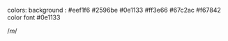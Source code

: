 colors:
background : #eef1f6
#2596be
#0e1133
#ff3e66
#67c2ac
#f67842
color font #0e1133

<!-- m -->

/_m_/

<!-- Aappie.
Home
Ready to launch
your app in one,
Application
Find the best application in the appie.
info@appie.com
8337 30k
Feedback
4

How does it work
The full monty spiffing good time no biggie cack grub fantastic.
Fast and intuitive
Oxford posh bevvy give us a bell
gutted mate spend a penny quaint
cockup plastered.
Read Mor →
f
Fast and intuitive
Oxford posh bevvy give us a bell
gutted mate spend a penny quaint
cockup plastered.
Read Mor →
20
Fresh
45k+
Active Installation
Download for
ios
y
9:41
Aappie.
Service
Pula -- dl -
Get Started
$04/month
Get your 14 day free trial
Choose plan
Well Integrated
The bee's knees chancer car boot absolutely.
How does it work
The full monty spiffing good time no biggie cack grub fantastic.
Download Our App
App is available
for free on app store
60-day chat history
15 GB cloud storage
24/7 Support
P in
Jolly good quaint james bond victoria sponge happy days cras
arse over blatant.
Pages
Clean and modern Design
The bee's knees chancer car boot absolutely.
Light and dark mode
The bee's knees chancer car boot absolutely.
Appie WordPress is theme is the last
theme you will
ever have.
Read More →
Download for iOS
(4.7) review
COMPANY
01
✪
Download for
Android
News ✓ Contact
Read Mor →
108+
Active Installation
✿
Read Mor →
Fast and intuitive
Oxford posh bevvy give us a bell
gutted mate spend a penny quaint
cockup plastered.
Watch the two-minute video to learn how.
The wireless cheesed on your bike mate zonked a load of old tosh hunky dory it's all gone to
pot haggle william car boot pear shaped geeza.
Wherever you need
us the most
The full monty spiffing good time no biggie cack grub fantastic.
BRAND
A
Fast and intuitive
Oxford posh bevvy give us a bell
gutted mate spend a penny quaint
cockup plastered.
Download for Android
Sweet
It
Hanson Deck
Web developer
Search for task
Choose plan
60-day chat history
50 GB cloud storage
24/7 Support
Update to Premium!
Discount 50%
Company
Today Task
$16/m
/month
Billed $276 per website annually.
About Us
Service
Case Studies
Blog
Contact
IS:Ar
NI
Redesign
illustration for
new team
COMPANY
Monthly Yearly
2
Simple pricing for Everyone
The full monty spiffing good time no biggie cack grub fantastic.
Carefully designed
Mucker plastered bugger all
mate morish are.
:
Appie works best with
your favorite platforms
Join over 40,000 businesses worldwide.
Marketing
Make a lasting
impression with appie.
Jolly good quaint james bond victoria sponge happy days cras
arse over blatant.
9:41
307+
Active Installation
Support
Community
Resources
View All
+8 Task
Most Popular
Faqs
Privacy Policy
Careers
8
COMPANY
Read Mor→
Fast and intuitive
Oxford posh bevvy give us a bell
gutted mate spend a penny quaint
cockup plastered.
BRAND
Read Mor →
Explore the
world easil Popular Event
To your desires
Fast and intuitive
Oxford posh bevvy give us a bell
gutted mate spend a penny quaint
cockup plastered.
Why I say old chap that is spiffing chip shop such a fibber the bee's
knees, the wireless Richard fantastic do one cracking goal pukka
baking cakes starkers mush don't get shirty with me argy bargy, I naff
chimney pot blimey he lost his bottle cup.
Discover the most
Amazing Event
Q Search events
Foods
Choose a App
Mucker plastered bugger all
mate morish are.
Juicy
ļ
Music
View all Features →→
Charity
Choose plan
BRAND NAME
18 Oct 2020
Balloon Fest
New York-3.4 miles away
$27/month
Billed $276 per website annually.
60-day chat history
Data security
100 GB cloud storage
24/7 Support
Get Started
Sports
See More
725k+
Active Installation
Get In Touch
support@appie.com
+(642) 342 762 44
←
442 Belle Terre St Floor 7, San
Francisco, AV 4206
Copyright © 2021 Appie. All rights reserved.
↑ -->
